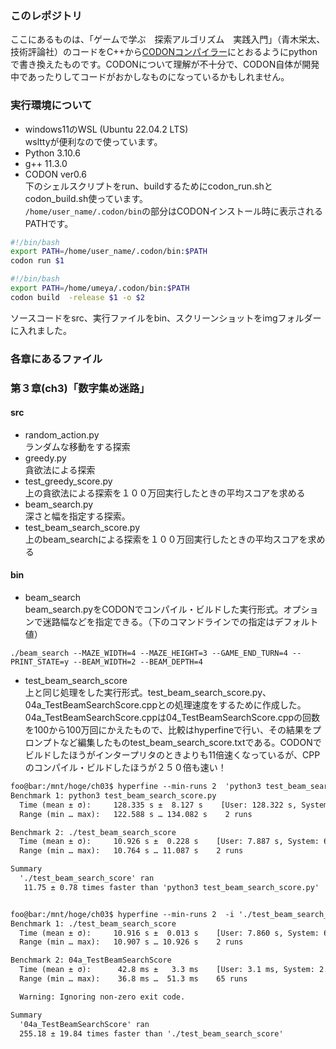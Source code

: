 ### **このレポジトリ**
ここにあるものは、「ゲームで学ぶ　探索アルゴリズム　実践入門」（青木栄太、技術評論社）のコードをC++から[CODONコンパイラー](https://github.com/exaloop/codon)にとおるようにpythonで書き換えたものです。CODONについて理解が不十分で、CODON自体が開発中であったりしてコードがおかしなものになっているかもしれません。

### **実行環境について**
* windows11のWSL (Ubuntu 22.04.2 LTS)<br>wslttyが便利なので使っています。
* Python 3.10.6
* g++ 11.3.0 
* CODON ver0.6<br>下のシェルスクリプトをrun、buildするためにcodon_run.shとcodon_build.sh使っています。<br>
  `/home/user_name/.codon/bin`の部分はCODONインストール時に表示されるPATHです。

```sh:codon_run.sh
#!/bin/bash
export PATH=/home/user_name/.codon/bin:$PATH
codon run $1
```
```sh:codon_build.sh
#!/bin/bash
export PATH=/home/umeya/.codon/bin:$PATH
codon build  -release $1 -o $2
```
ソースコードをsrc、実行ファイルをbin、スクリーンショットをimgフォルダーに入れました。

### **各章にあるファイル**

### 第３章(ch3)「数字集め迷路」
#### src
* random_action.py <br>ランダムな移動をする探索
* greedy.py <br>貪欲法による探索
*  test_greedy_score.py <br>上の貪欲法による探索を１００万回実行したときの平均スコアを求める
*  beam_search.py <br>深さと幅を指定する探索。<br>
*  test_beam_search_score.py <br>上のbeam_searchによる探索を１００万回実行したときの平均スコアを求める
#### bin
* beam_search<br>beam_search.pyをCODONでコンパイル・ビルドした実行形式。オプションで迷路幅などを指定できる。（下のコマンドラインでの指定はデフォルト値）
```
./beam_search --MAZE_WIDTH=4 --MAZE_HEIGHT=3 --GAME_END_TURN=4 --PRINT_STATE=y --BEAM_WIDTH=2 --BEAM_DEPTH=4
```
* test_beam_search_score<br>上と同じ処理をした実行形式。test_beam_search_score.py、04a_TestBeamSearchScore.cppとの処理速度をするために作成した。04a_TestBeamSearchScore.cppは04_TestBeamSearchScore.cppの回数を100から100万回にかえたもので、比較はhyperfineで行い、その結果をプロンプトなど編集したものtest_beam_search_score.txtである。CODONでビルドしたほうがインタープリタのときよりも11倍速くなっているが、CPPのコンパイル・ビルドしたほうが２５０倍も速い！
```txt:test_beam_search_score.txt
foo@bar:/mnt/hoge/ch03$ hyperfine --min-runs 2  'python3 test_beam_search_score.py'  './test_beam_search_score'
Benchmark 1: python3 test_beam_search_score.py
  Time (mean ± σ):     128.335 s ±  8.127 s    [User: 128.322 s, System: 0.000 s]
  Range (min … max):   122.588 s … 134.082 s    2 runs

Benchmark 2: ./test_beam_search_score
  Time (mean ± σ):     10.926 s ±  0.228 s    [User: 7.887 s, System: 6.258 s]
  Range (min … max):   10.764 s … 11.087 s    2 runs

Summary
  './test_beam_search_score' ran
   11.75 ± 0.78 times faster than 'python3 test_beam_search_score.py'


foo@bar:/mnt/hoge/ch03$ hyperfine --min-runs 2  -i './test_beam_search_score' '04a_TestBeamSearchScore'
Benchmark 1: ./test_beam_search_score
  Time (mean ± σ):     10.916 s ±  0.013 s    [User: 7.860 s, System: 6.313 s]
  Range (min … max):   10.907 s … 10.926 s    2 runs

Benchmark 2: 04a_TestBeamSearchScore
  Time (mean ± σ):      42.8 ms ±   3.3 ms    [User: 3.1 ms, System: 2.8 ms]
  Range (min … max):    36.8 ms …  51.3 ms    65 runs

  Warning: Ignoring non-zero exit code.

Summary
  '04a_TestBeamSearchScore' ran
  255.18 ± 19.84 times faster than './test_beam_search_score'
```
